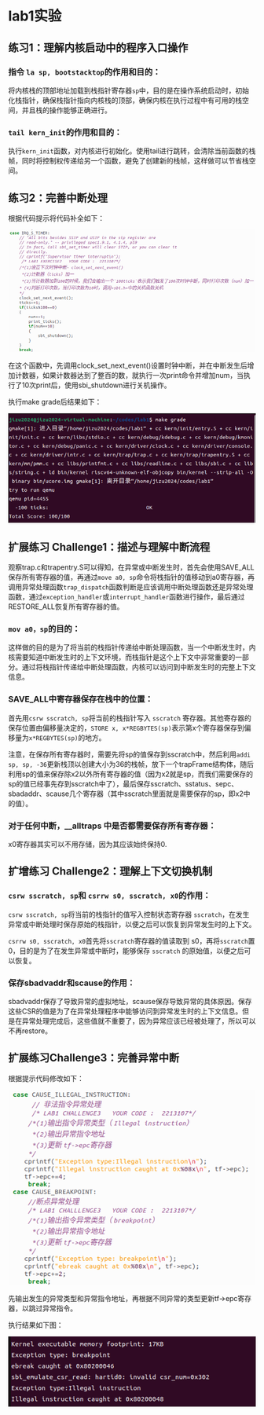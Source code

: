 # lab1实验

## 练习1：理解内核启动中的程序入口操作



### 指令 `la sp, bootstacktop`的作用和目的：

将内核栈的顶部地址加载到栈指针寄存器`sp`中，目的是在操作系统启动时，初始化栈指针，确保栈指针指向内核栈的顶部，确保内核在执行过程中有可用的栈空间，并且栈的操作能够正确进行。

### `tail kern_init`的作用和目的：

执行`kern_init`函数，对内核进行初始化。使用tail进行跳转，会清除当前函数的栈帧，同时将控制权传递给另一个函数，避免了创建新的栈帧，这样做可以节省栈空间。

## 练习2：完善中断处理

根据代码提示将代码补全如下：

![image-20240926150650643](image/image-20240926150650643.png)

在这个函数中，先调用clock_set_next_event()设置时钟中断，并在中断发生后增加计数器，如果计数器达到了整百的数，就执行一次print命令并增加num，当执行了10次print后，使用sbi_shutdown进行关机操作。

执行make grade后结果如下：

![image-20240926151057584](image/image-20240926151057584.png)

## 扩展练习 Challenge1：描述与理解中断流程

观察trap.c和trapentry.S可以得知，在异常或中断发生时，首先会使用SAVE_ALL保存所有寄存器的值，再通过`move a0, sp`命令将栈指针的值移动到a0寄存器，再调用异常处理函数`trap_dispatch`函数判断是应该调用中断处理函数还是异常处理函数，通过`exception_handler`或`interrupt_handler`函数进行操作，最后通过RESTORE_ALL恢复所有寄存器的值。

### `mov a0，sp`的目的：

这样做的目的是为了将当前的栈指针传递给中断处理函数，当一个中断发生时，内核需要知道中断发生时的上下文环境，而栈指针是这个上下文中非常重要的一部分。通过将栈指针传递给中断处理函数，内核可以访问到中断发生时的完整上下文信息。

### SAVE_ALL中寄存器保存在栈中的位置：

首先用`csrw sscratch, sp`将当前的栈指针写入 `sscratch` 寄存器。其他寄存器的保存位置由偏移量决定的，`STORE x, x*REGBYTES(sp)`表示第x个寄存器保存到偏移量为`x*REGBYTES(sp)`的地方。

注意，在保存所有寄存器时，需要先将sp的值保存到sscratch中，然后利用`addi sp, sp, -36`更新栈顶以创建大小为36的栈帧，放下一个trapFrame结构体，随后利用sp的值来保存除x2以外所有寄存器的值（因为x2就是sp，而我们需要保存的sp的值已经事先存到sscratch中了），最后保存sscratch、sstatus、sepc、sbadaddr、scause几个寄存器（其中sscratch里面就是需要保存的sp，即x2中的值）。

### 对于任何中断，__alltraps 中是否都需要保存所有寄存器：

x0寄存器其实可以不用存储，因为其应该始终保持0.

## 扩增练习 Challenge2：理解上下文切换机制

### `csrw sscratch, sp`和 `csrrw s0, sscratch, x0`的作用：

`csrw sscratch, sp`将当前的栈指针的值写入控制状态寄存器 `sscratch`，在发生异常或中断处理时保存原始的栈指针，以便之后可以恢复到异常发生时的上下文。

`csrrw s0, sscratch, x0`首先将` sscratch `寄存器的值读取到 s0，再将`sscratch`置0，目的是为了在发生异常或中断时，能够保存 `sscratch` 的原始值，以便之后可以恢复。

### 保存sbadvaddr和scause的作用：

sbadvaddr保存了导致异常的虚拟地址，scause保存导致异常的具体原因。保存这些CSR的值是为了在异常处理程序中能够访问到异常发生时的上下文信息。但是在异常处理完成后，这些值就不重要了，因为异常应该已经被处理了，所以可以不再restore。

## 扩展练习Challenge3：完善异常中断

根据提示代码修改如下：

![image-20240926162850334](image/image-20240926162850334.png)

先输出发生的异常类型和异常指令地址，再根据不同异常的类型更新tf->epc寄存器，以跳过异常指令。

执行结果如下图：

![image-20240926163457212](image/image-20240926163457212.png)

